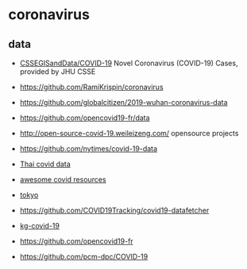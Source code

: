 # coronavirus

## data

- [CSSEGISandData/COVID-19](https://github.com/CSSEGISandData/COVID-19) Novel Coronavirus (COVID-19) Cases, provided by JHU CSSE 
- https://github.com/RamiKrispin/coronavirus
- https://github.com/globalcitizen/2019-wuhan-coronavirus-data
- https://github.com/opencovid19-fr/data

- http://open-source-covid-19.weileizeng.com/ opensource projects
- https://github.com/nytimes/covid-19-data
- [Thai covid data](https://github.com/COVID19-TCDG/Awesome-Thai-CoVid)
- [awesome covid resources](https://github.com/adamdriscoll/awesome-covid19-resources)
- [tokyo](https://github.com/tokyo-metropolitan-gov/covid19)
- https://github.com/COVID19Tracking/covid19-datafetcher
- [kg-covid-19](https://github.com/Knowledge-Graph-Hub/kg-covid-19)

- https://github.com/opencovid19-fr
- https://github.com/pcm-dpc/COVID-19

